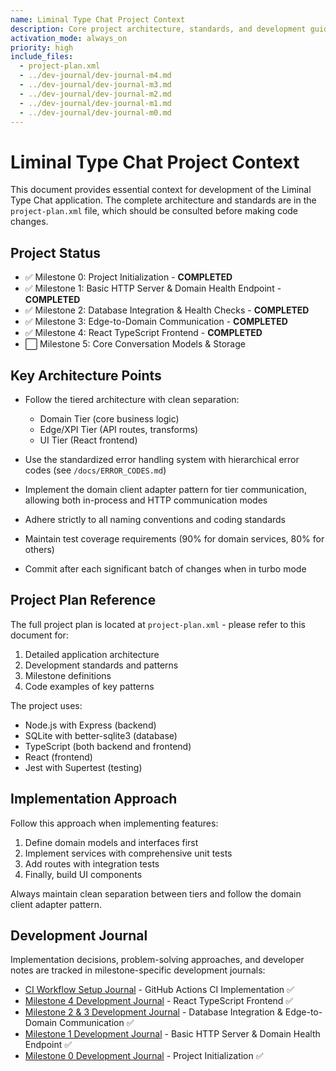 ```yaml
---
name: Liminal Type Chat Project Context
description: Core project architecture, standards, and development guidelines
activation_mode: always_on
priority: high
include_files:
  - project-plan.xml
  - ../dev-journal/dev-journal-m4.md
  - ../dev-journal/dev-journal-m3.md
  - ../dev-journal/dev-journal-m2.md
  - ../dev-journal/dev-journal-m1.md
  - ../dev-journal/dev-journal-m0.md
---
```


# Liminal Type Chat Project Context

This document provides essential context for development of the Liminal Type Chat application. The complete architecture and standards are in the `project-plan.xml` file, which should be consulted before making code changes.

## Project Status

- ✅ Milestone 0: Project Initialization - **COMPLETED**
- ✅ Milestone 1: Basic HTTP Server & Domain Health Endpoint - **COMPLETED**
- ✅ Milestone 2: Database Integration & Health Checks - **COMPLETED**
- ✅ Milestone 3: Edge-to-Domain Communication - **COMPLETED**
- ✅ Milestone 4: React TypeScript Frontend - **COMPLETED**
- ⬜ Milestone 5: Core Conversation Models & Storage

## Key Architecture Points

- Follow the tiered architecture with clean separation:
  - Domain Tier (core business logic)
  - Edge/XPI Tier (API routes, transforms)
  - UI Tier (React frontend)

- Use the standardized error handling system with hierarchical error codes (see `/docs/ERROR_CODES.md`)

- Implement the domain client adapter pattern for tier communication, allowing both in-process and HTTP communication modes

- Adhere strictly to all naming conventions and coding standards

- Maintain test coverage requirements (90% for domain services, 80% for others)

- Commit after each significant batch of changes when in turbo mode

## Project Plan Reference

The full project plan is located at `project-plan.xml` - please refer to this document for:

1. Detailed application architecture
2. Development standards and patterns
3. Milestone definitions
4. Code examples of key patterns

The project uses:
- Node.js with Express (backend)
- SQLite with better-sqlite3 (database)
- TypeScript (both backend and frontend)
- React (frontend)
- Jest with Supertest (testing)

## Implementation Approach

Follow this approach when implementing features:
1. Define domain models and interfaces first
2. Implement services with comprehensive unit tests
3. Add routes with integration tests
4. Finally, build UI components

Always maintain clean separation between tiers and follow the domain client adapter pattern.

## Development Journal

Implementation decisions, problem-solving approaches, and developer notes are tracked in milestone-specific development journals:

- [CI Workflow Setup Journal](docs/dev-journal-m5-ci-workflow.md) - GitHub Actions CI Implementation ✅
- [Milestone 4 Development Journal](dev-journal-m4.md) - React TypeScript Frontend ✅
- [Milestone 2 & 3 Development Journal](dev-journal-m2-m3.md) - Database Integration & Edge-to-Domain Communication ✅
- [Milestone 1 Development Journal](dev-journal-m1.md) - Basic HTTP Server & Domain Health Endpoint ✅
- [Milestone 0 Development Journal](dev-journal-m0.md) - Project Initialization ✅
